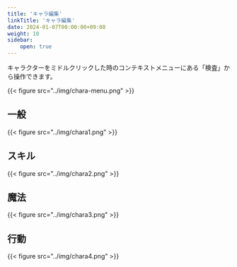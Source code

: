 ```yaml
---
title: 'キャラ編集'
linkTitle: 'キャラ編集'
date: 2024-01-07T00:00:00+09:00
weight: 10
sidebar:
    open: true
---
```


キャラクターをミドルクリックした時のコンテキストメニューにある「検査」から操作できます。

{{< figure src="../img/chara-menu.png" >}}

## 一般

{{< figure src="../img/chara1.png" >}}

## スキル

{{< figure src="../img/chara2.png" >}}

## 魔法

{{< figure src="../img/chara3.png" >}}

## 行動

{{< figure src="../img/chara4.png" >}}
